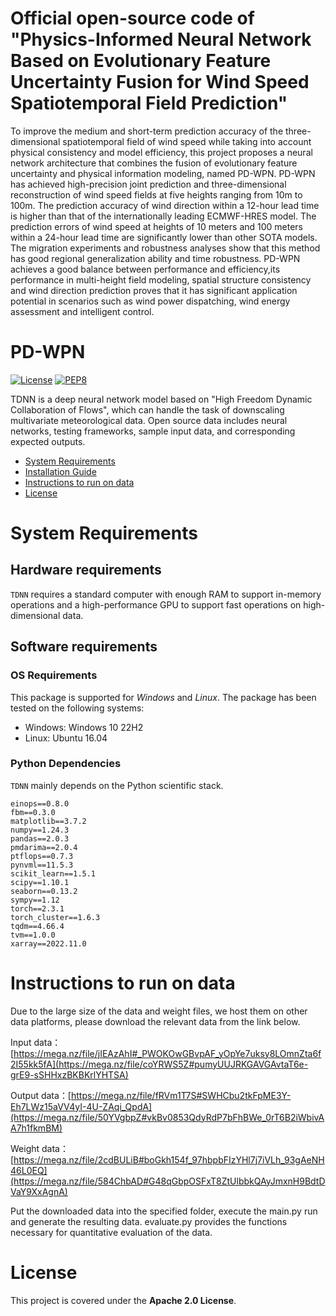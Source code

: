 # Official open-source code of "Physics-Informed Neural Network Based on Evolutionary Feature Uncertainty Fusion for Wind Speed Spatiotemporal Field Prediction"

To improve the medium and short-term prediction accuracy of the three-dimensional spatiotemporal field of wind speed while taking into account physical consistency and model efficiency, this project proposes a neural network architecture that combines the fusion of evolutionary feature uncertainty and physical information modeling, named PD-WPN. PD-WPN has achieved high-precision joint prediction and three-dimensional reconstruction of wind speed fields at five heights ranging from 10m to 100m. The prediction accuracy of wind direction within a 12-hour lead time is higher than that of the internationally leading ECMWF-HRES model. The prediction errors of wind speed at heights of 10 meters and 100 meters within a 24-hour lead time are significantly lower than other SOTA models. The migration experiments and robustness analyses show that this method has good regional generalization ability and time robustness. PD-WPN achieves a good balance between performance and efficiency,its performance in multi-height field modeling, spatial structure consistency and wind direction prediction proves that it has significant application potential in scenarios such as wind power dispatching, wind energy assessment and intelligent control.

# PD-WPN

[![License](https://img.shields.io/badge/License-Apache%202.0-blue.svg)](https://opensource.org/licenses/Apache-2.0)
[![PEP8](https://img.shields.io/badge/code%20style-pep8-orange.svg)](https://www.python.org/dev/peps/pep-0008/)

TDNN is a deep neural network model based on "High Freedom Dynamic Collaboration of Flows", which can handle the task of downscaling multivariate meteorological data. Open source data includes neural networks, testing frameworks, sample input data, and corresponding expected outputs.

- [System Requirements](#system-requirements)
- [Installation Guide](#installation-guide)
- [Instructions to run on data](#Instructions-to-run-on-data)
- [License](#license)


# System Requirements
## Hardware requirements
`TDNN` requires a standard computer with enough RAM to support in-memory operations and a high-performance GPU to support fast operations on high-dimensional data.

## Software requirements
### OS Requirements
This package is supported for *Windows* and *Linux*. The package has been tested on the following systems:
+ Windows: Windows 10 22H2
+ Linux: Ubuntu 16.04

### Python Dependencies
`TDNN` mainly depends on the Python scientific stack.

```
einops==0.8.0
fbm==0.3.0
matplotlib==3.7.2
numpy==1.24.3
pandas==2.0.3
pmdarima==2.0.4
ptflops==0.7.3
pynvml==11.5.3
scikit_learn==1.5.1
scipy==1.10.1
seaborn==0.13.2
sympy==1.12
torch==2.3.1
torch_cluster==1.6.3
tqdm==4.66.4
tvm==1.0.0
xarray==2022.11.0
```

# Instructions to run on data

Due to the large size of the data and weight files, we host them on other data platforms, please download the relevant data from the link below.

Input data：[https://mega.nz/file/jIEAzAhI#_PWOKOwGBvpAF_yOpYe7uksy8LOmnZta6f2I55kk5fA](https://mega.nz/file/coYRWS5Z#pumyUUJRKGAVGAvtaT6e-grE9-sSHHxzBKBKrlYHTSA)

Output data：[https://mega.nz/file/fRVm1T7S#SWHCbu2tkFpME3Y-Eh7LWz15aVV4yI-4U-ZAqi_QpdA](https://mega.nz/file/50YVgbpZ#vkBv0853QdyRdP7bFhBWe_0rT6B2iWbivAA7h1fkmBM)

Weight data：[https://mega.nz/file/2cdBULiB#boGkh154f_97hbpbFIzYHl7j7iVLh_93gAeNH46L0EQ](https://mega.nz/file/584ChbAD#G48qGbpOSFxT8ZtUlbbkQAyJmxnH9BdtDVaY9XxAgnA)

Put the downloaded data into the specified folder, execute the main.py run and generate the resulting data. evaluate.py provides the functions necessary for quantitative evaluation of the data.

# License

This project is covered under the **Apache 2.0 License**.
